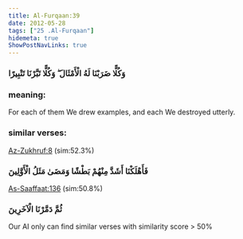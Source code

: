 ```yaml
---
title: Al-Furqaan:39
date: 2012-05-28
tags: ["25 .Al-Furqaan"]
hidemeta: true 
ShowPostNavLinks: true 
---
```

### وَكُلًّا ضَرَبْنَا لَهُ الْأَمْثَالَ ۖ وَكُلًّا تَبَّرْنَا تَتْبِيرًا
### meaning: 
For each of them We drew examples, and each We destroyed utterly.
### similar verses: 

[Az-Zukhruf:8](/43/8) (sim:52.3%)

### فَأَهْلَكْنَا أَشَدَّ مِنْهُمْ بَطْشًا وَمَضَىٰ مَثَلُ الْأَوَّلِينَ

[As-Saaffaat:136](/37/136) (sim:50.8%)

### ثُمَّ دَمَّرْنَا الْآخَرِينَ

Our AI only can find similar verses with similarity score > 50% 


